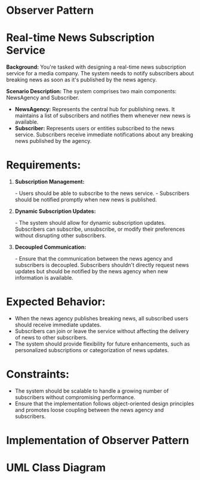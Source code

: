 # Observer Pattern


# Real-time News Subscription Service

**Background:** You're tasked with designing a real-time news subscription service for a media company. The system needs to notify subscribers about breaking news as soon as it's published by the news agency. <br>

**Scenario Description:** The system comprises two main components: NewsAgency and Subscriber.

- **NewsAgency:** Represents the central hub for publishing news. It maintains a list of subscribers and notifies them whenever new news is available. <br>
- **Subscriber:** Represents users or entities subscribed to the news service. Subscribers receive immediate notifications about any breaking news published by the agency.<br> </ul>

# Requirements:

1. **Subscription Management:**
<ul>
- Users should be able to subscribe to the news service.
- Subscribers should be notified promptly when new news is published. </ul>

2. **Dynamic Subscription Updates:**
<ul>
- The system should allow for dynamic subscription updates. Subscribers can subscribe, unsubscribe, or modify their preferences without disrupting other subscribers.
</ul>

3. **Decoupled Communication:**
<ul>
- Ensure that the communication between the news agency and subscribers is decoupled. Subscribers shouldn't directly request news updates but should be notified by the news agency when new information is available.  </ul>

# Expected Behavior:
- When the news agency publishes breaking news, all subscribed users should receive immediate updates.
- Subscribers can join or leave the service without affecting the delivery of news to other subscribers.
- The system should provide flexibility for future enhancements, such as personalized subscriptions or categorization of news updates.

# Constraints:
- The system should be scalable to handle a growing number of subscribers without compromising performance.
- Ensure that the implementation follows object-oriented design principles and promotes loose coupling between the news agency and subscribers.

# Implementation of Observer Pattern

# UML Class Diagram
